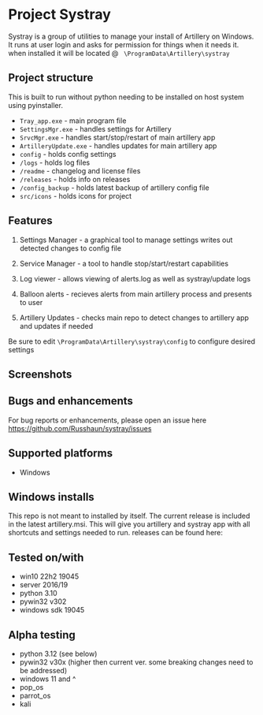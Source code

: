 # Project Systray

Systray is a group of utilities to manage your install of Artillery on Windows. It runs at user login and asks for permission for things when it needs it. when installed it will be located @ ``` \ProgramData\Artillery\systray```

## Project structure

This is built to run without python needing to be installed on host system using pyinstaller.

- ```Tray_app.exe```        - main program file
- ```SettingsMgr.exe```     - handles settings for Artillery
- ```SrvcMgr.exe```         - handles start/stop/restart of main artillery app
- ```ArtilleryUpdate.exe``` - handles updates for main artillery app
- ```config```              - holds config settings
- ```/logs```               - holds log files
- ```/readme```             - changelog and license files
- ```/releases```           - holds info on releases
- ```/config_backup```      - holds latest backup of artillery config file
- ```src/icons```           - holds icons for project


## Features

1. Settings Manager -
    a graphical tool to manage settings writes out detected
    changes to config file

2. Service Manager -
    a tool to handle stop/start/restart capabilities

3. Log viewer -
    allows viewing of alerts.log as well as systray/update logs

4. Balloon alerts -
    recieves alerts from main artillery process and presents to user

5. Artillery Updates -
    checks main repo to detect changes to artillery app and updates if needed

Be sure to edit ```\ProgramData\Artillery\systray\config``` to configure desired settings

## Screenshots


## Bugs and enhancements

For bug reports or enhancements, please open an issue here https://github.com/Russhaun/systray/issues

## Supported platforms

- Windows

## Windows installs

This repo is not meant to installed by itself. The current release is included in the latest artillery.msi. This will give you artillery and systray app with all shortcuts and settings needed to run. releases can be found here:

## Tested on/with

- win10 22h2 19045
- server 2016/19
- python 3.10
- pywin32 v302
- windows sdk 19045

## Alpha testing

- python 3.12 (see below)
- pywin32 v30x (higher then current ver. some breaking changes need to be addressed)
- windows 11 and ^
- pop_os
- parrot_os
- kali
